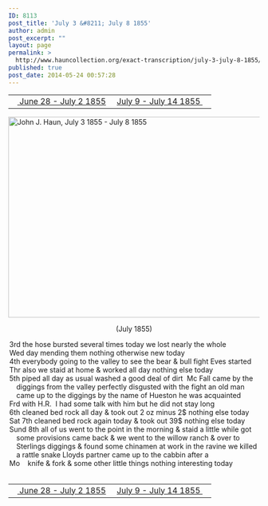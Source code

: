 ```yaml
---
ID: 8113
post_title: 'July 3 &#8211; July 8 1855'
author: admin
post_excerpt: ""
layout: page
permalink: >
  http://www.hauncollection.org/exact-transcription/july-3-july-8-1855/
published: true
post_date: 2014-05-24 00:57:28
---
```

<table style="width: 100%;" align="center">
<tbody>
<tr>
<td width="50%"><a title="June 28 – July 2 1855" href="http://www.hauncollection.org/version-2/version-ii-series-i/june-28-july-2-1855/"><img src="https://lh3.googleusercontent.com/-EFJpxxNiPNw/VqgtWBCZrMI/AAAAAAAAAFU/WfY4lPFWWkg/s800-Ic42/Soeb-Plain-Arrows-8-10px.png" alt="" width="10" height="10" /> June 28 - July 2 1855</a></td>
<td style="text-align: right;"><a title="July 9 – July 14 1855" href="http://www.hauncollection.org/version-2/version-ii-series-i/july-9-july-14-1855/"> July 9 - July 14 1855 <img src="https://lh3.googleusercontent.com/-67k0cYlpXHw/VqgtWKz1MXI/AAAAAAAAAFU/k9PW_Piyurk/s800-Ic42/Soeb-Plain-Arrows-5-10px.png" alt="" width="10" height="10" /></a></td>
</tr>
</tbody>
</table>
<a href="http://www.hauncollection.org/wp-content/uploads/John Haun/JJH_103_July 3 1855 - July 8 1855.JPG" target="_blank" rel="noopener"><img class="alignnone wp-image-2333 size-large" src="http://www.hauncollection.org/wp-content/uploads/John Haun/JJH_103_July 3 1855 - July 8 1855-1024x682.jpg" alt="John J. Haun, July 3 1855 - July 8 1855" width="604" height="402" /></a>
<p style="text-align: center;">(July 1855)</p>

<div style="text-indent: -1em; padding-left: 16px;">3rd the hose bursted several times today we lost nearly the whole</div>
<div style="text-indent: -1em; padding-left: 16px;">Wed day mending them nothing otherwise new today</div>
<div style="text-indent: -1em; padding-left: 16px;">4th everybody going to the valley to see the bear &amp; bull fight Eves started</div>
<div style="text-indent: -1em; padding-left: 16px;">Thr also we staid at home &amp; worked all day nothing else today</div>
<div style="text-indent: -1em; padding-left: 16px;">5th piped all day as usual washed a good deal of dirt  Mc Fall came by the
diggings from the valley perfectly disgusted with the fight an old man
came up to the diggings by the name of Hueston he was acquainted</div>
<div style="text-indent: -1em; padding-left: 16px;">Frd with H.R.  I had some talk with him but he did not stay long</div>
<div style="text-indent: -1em; padding-left: 16px;">6th cleaned bed rock all day &amp; took out 2 oz minus 2$ nothing else today</div>
<div style="text-indent: -1em; padding-left: 16px;">Sat 7th cleaned bed rock again today &amp; took out 39$ nothing else today</div>
<div style="text-indent: -1em; padding-left: 16px;">Sund 8th all of us went to the point in the morning &amp; staid a little while
got some provisions came back &amp; we went to the willow ranch &amp; over to
Sterlings diggings &amp; found some chinamen at work in the ravine we
killed a rattle snake Lloyds partner came up to the cabbin after a</div>
<div style="text-indent: -1em; padding-left: 16px;">Mo    knife &amp; fork &amp; some other little things nothing interesting today</div>
&nbsp;
<table style="width: 100%;" align="center">
<tbody>
<tr>
<td width="50%"><a title="June 28 – July 2 1855" href="http://www.hauncollection.org/version-2/version-ii-series-i/june-28-july-2-1855/"><img src="https://lh3.googleusercontent.com/-EFJpxxNiPNw/VqgtWBCZrMI/AAAAAAAAAFU/WfY4lPFWWkg/s800-Ic42/Soeb-Plain-Arrows-8-10px.png" alt="" width="10" height="10" /> June 28 - July 2 1855</a></td>
<td style="text-align: right;"><a title="July 9 – July 14 1855" href="http://www.hauncollection.org/version-2/version-ii-series-i/july-9-july-14-1855/"> July 9 - July 14 1855 <img src="https://lh3.googleusercontent.com/-67k0cYlpXHw/VqgtWKz1MXI/AAAAAAAAAFU/k9PW_Piyurk/s800-Ic42/Soeb-Plain-Arrows-5-10px.png" alt="" width="10" height="10" /></a></td>
</tr>
</tbody>
</table>